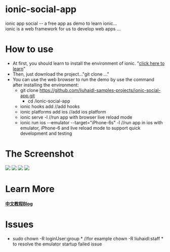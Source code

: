 # ionic-social-app

ionic app social -- a free app as demo to learn ionic...</br>
ionic is a web framework for us to develop web apps ...</br>

# How to use
* At first, you should learn to install the environment of ionic. "<a href="http://ionic.io/">click here to learn</a>"
* Then, just download the project..."git clone ..."
* You can use the web browser to run the demo by use the command after installing the environment:
  * git clone https://github.com/liuhaidl-samples-projects/ionic-social-app.git
	* cd /ionic-social-app
  * ionic hooks add //add hooks
  * ionic platforms add ios //add ios platform
  * ionic serve -l //run app with browser live reload mode
  * ionic run ios --emulator --target="iPhone-6s" -l //run app in ios with emulator, iPhone-6 and live reload mode to support quick development and testing 
	
# The Screenshot

<img src="resources/demo0.png">
<img src="resources/demo1.png">
<img src="resources/demo2.png">
<img src="resources/demo3.png">

# Learn More

<a href="http://www.cnblogs.com/Lxiaolong/p/5399008.html">**中文教程Blog**</a>

# Issues
 - sudo chown -R loginUser:group * //for example chown -R liuhaidl:staff * to resolve the emulator startup failed issue
